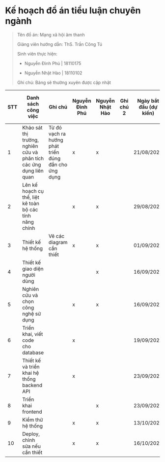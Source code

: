 # Kế hoạch đồ án tiểu luận chuyên ngành

> Tên đồ án: Mạng xã hội âm thanh
> 
> Giảng viên hướng dẫn: ThS. Trần Công Tú
> 
> Sinh viên thực hiện:
> 
> - Nguyễn Đình Phú | 18110175
> 
> - Nguyễn Nhật Hào | 18110102
> 
> Ghi chú: Bảng sẽ thường xuyên được cập nhật

| STT | Danh sách công việc                                                 | Ghi chú                                              | Nguyễn Đình Phú | Nguyễn Nhật Hào | Ghi chú 2 | Ngày bắt đầu (dự kiến) | Ngày kết thúc (dự kiến) | Ngày bắt đầu (thực tế) | Ngày kết thúc (thực tế) |
| --- | ------------------------------------------------------------------- | ---------------------------------------------------- | --------------- | --------------- | --------- | ---------------------- | ----------------------- | ---------------------- | ----------------------- |
| 1   | Khảo sát thị trường, nghiên cứu và phân tích các ứng dụng liên quan | Từ đó vạch ra hướng phát triển đúng đắn cho ứng dụng | x               | x               |           | 21/08/2021             | 28/08/2021              | 21/08/2021             |                         |
| 2   | Lên kế hoạch cụ thể, liệt kê toàn bộ các tính năng chính            |                                                      | x               | x               |           | 29/08/2021             | 31/08/2021              | 27/07/2021             |                         |
| 3   | Thiết kế hệ thống                                                   | Vẽ các diagram cần thiết                             | x               | x               |           | 01/09/2021             | 15/09/2021              |                        |                         |
| 4   | Thiết kế giao diện người dùng                                       |                                                      |                 | x               |           | 16/09/2021             | 22/09/2021              |                        |                         |
| 5   | Nghiên cứu và chọn công nghệ sử dụng                                |                                                      | x               | x               |           | 16/09/2021             | 18/09/2021              |                        |                         |
| 6   | Triển khai, viết code cho database                                  |                                                      | x               |                 |           | 19/09/2021             | 22/09/2021              |                        |                         |
| 7   | Thiết kế và triển khai hệ thống backend API                         |                                                      | x               |                 |           | 23/09/2021             | 12/10/2021              |                        |                         |
| 8   | Triển khai frontend                                                 |                                                      |                 | x               |           | 23/09/2021             | 12/10/2021              |                        |                         |
| 9   | Kiểm thử hệ thống                                                   |                                                      | x               | x               |           | 13/10/2021             | 15/10/2021              |                        |                         |
| 10  | Deploy, chỉnh sửa nếu cần thiết                                     |                                                      | x               | x               |           | 16/10/2021             |                         |                        |                         |


